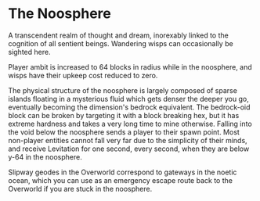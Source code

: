 # The Noosphere
A transcendent realm of thought and dream, inorexably linked to the cognition of all sentient beings. Wandering wisps can occasionally be sighted here.

Player ambit is increased to 64 blocks in radius while in the noosphere, and wisps have their upkeep cost reduced to zero.

The physical structure of the noosphere is largely composed of sparse islands floating in a mysterious fluid which gets denser the deeper you go, eventually becoming the dimension's bedrock equivalent. The bedrock-oid block can be broken by targeting it with a block breaking hex, but it has extreme hardness and takes a very long time to mine otherwise. Falling into the void below the noosphere sends a player to their spawn point. Most non-player entities cannot fall very far due to the simplicity of their minds, and receive Levitation for one second, every second, when they are below y-64 in the noosphere.

Slipway geodes in the Overworld correspond to gateways in the noetic ocean, which you can use as an emergency escape route back to the Overworld if you are stuck in the noosphere. 
